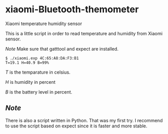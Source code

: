 # xiaomi-Bluetooth-themometer
Xiaomi temperature humidity sensor

This is a little script in order to read temperature and humidity from Xiaomi sensor.

*Note* Make sure that gatttool and expect are installed. 

```
$ ./xiaomi.exp 4C:65:A8:DA:F3:B1
T=19.1 H=40.9 B=99%
```

*T* is the temparature in celsius. 

*H* is humidity in percent 

*B* is the battery level in percent.

## *Note*
There is also a script written in Python. That was my first try. I recommend to use the script based on expect since it is faster and more stable.
